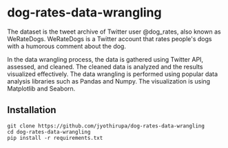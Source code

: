 # dog-rates-data-wrangling

The dataset is the tweet archive of Twitter user @dog_rates, also known as WeRateDogs. WeRateDogs is a Twitter account that rates people's dogs with a humorous comment about the dog.

In the data wrangling process, the data is gathered using Twitter API, assessed, and cleaned. The cleaned data is analyzed and the results visualized effectively. The data wrangling is performed using popular data analysis libraries such as Pandas and Numpy. The visualization is using Matplotlib and Seaborn.


## Installation

```
git clone https://github.com/jyothirupa/dog-rates-data-wrangling
cd dog-rates-data-wrangling
pip install -r requirements.txt
```